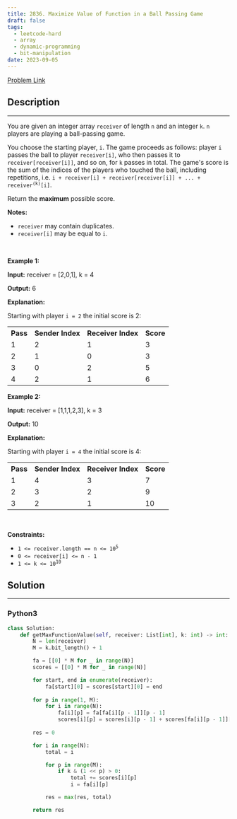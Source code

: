```yaml
---
title: 2836. Maximize Value of Function in a Ball Passing Game
draft: false
tags: 
  - leetcode-hard
  - array
  - dynamic-programming
  - bit-manipulation
date: 2023-09-05
---
```


[Problem Link](https://leetcode.com/problems/maximize-value-of-function-in-a-ball-passing-game/)

## Description

---
<p>You are given an integer array <code>receiver</code> of length <code>n</code> and an integer <code>k</code>. <code>n</code> players are playing a ball-passing game.</p>

<p>You choose the starting player, <code>i</code>. The game proceeds as follows: player <code>i</code> passes the ball to player <code>receiver[i]</code>, who then passes it to <code>receiver[receiver[i]]</code>, and so on, for <code>k</code> passes in total. The game&#39;s score is the sum of the indices of the players who touched the ball, including repetitions, i.e. <code>i + receiver[i] + receiver[receiver[i]] + ... + receiver<sup>(k)</sup>[i]</code>.</p>

<p>Return&nbsp;the <strong>maximum</strong>&nbsp;possible score.</p>

<p><strong>Notes:</strong></p>

<ul>
	<li><code>receiver</code> may contain duplicates.</li>
	<li><code>receiver[i]</code> may be equal to <code>i</code>.</li>
</ul>

<p>&nbsp;</p>
<p><strong class="example">Example 1:</strong></p>

<div class="example-block">
<p><strong>Input:</strong> <span class="example-io">receiver = [2,0,1], k = 4</span></p>

<p><strong>Output:</strong> <span class="example-io">6</span></p>

<p><strong>Explanation:</strong></p>

<p>Starting with player <code>i = 2</code> the initial score is 2:</p>

<table>
	<tbody>
		<tr>
			<th>Pass</th>
			<th>Sender Index</th>
			<th>Receiver Index</th>
			<th>Score</th>
		</tr>
		<tr>
			<td>1</td>
			<td>2</td>
			<td>1</td>
			<td>3</td>
		</tr>
		<tr>
			<td>2</td>
			<td>1</td>
			<td>0</td>
			<td>3</td>
		</tr>
		<tr>
			<td>3</td>
			<td>0</td>
			<td>2</td>
			<td>5</td>
		</tr>
		<tr>
			<td>4</td>
			<td>2</td>
			<td>1</td>
			<td>6</td>
		</tr>
	</tbody>
</table>
</div>

<p><strong class="example">Example 2:</strong></p>

<div class="example-block">
<p><strong>Input:</strong> <span class="example-io">receiver = [1,1,1,2,3], k = 3</span></p>

<p><strong>Output:</strong> <span class="example-io">10</span></p>

<p><strong>Explanation:</strong></p>

<p>Starting with player <code>i = 4</code> the initial score is 4:</p>

<table>
	<tbody>
		<tr>
			<th>Pass</th>
			<th>Sender Index</th>
			<th>Receiver Index</th>
			<th>Score</th>
		</tr>
		<tr>
			<td>1</td>
			<td>4</td>
			<td>3</td>
			<td>7</td>
		</tr>
		<tr>
			<td>2</td>
			<td>3</td>
			<td>2</td>
			<td>9</td>
		</tr>
		<tr>
			<td>3</td>
			<td>2</td>
			<td>1</td>
			<td>10</td>
		</tr>
	</tbody>
</table>
</div>

<p>&nbsp;</p>
<p><strong>Constraints:</strong></p>

<ul>
	<li><code>1 &lt;= receiver.length == n &lt;= 10<sup>5</sup></code></li>
	<li><code>0 &lt;= receiver[i] &lt;= n - 1</code></li>
	<li><code>1 &lt;= k &lt;= 10<sup>10</sup></code></li>
</ul>


## Solution

---
### Python3
``` py title='maximize-value-of-function-in-a-ball-passing-game'
class Solution:
    def getMaxFunctionValue(self, receiver: List[int], k: int) -> int:
        N = len(receiver)
        M = k.bit_length() + 1

        fa = [[0] * M for _ in range(N)]
        scores = [[0] * M for _ in range(N)]

        for start, end in enumerate(receiver):
            fa[start][0] = scores[start][0] = end
        
        for p in range(1, M):
            for i in range(N):
                fa[i][p] = fa[fa[i][p - 1]][p - 1]
                scores[i][p] = scores[i][p - 1] + scores[fa[i][p - 1]][p - 1]
        
        res = 0

        for i in range(N):
            total = i

            for p in range(M):
                if k & (1 << p) > 0:
                    total += scores[i][p]
                    i = fa[i][p]

            res = max(res, total)

        return res
```

